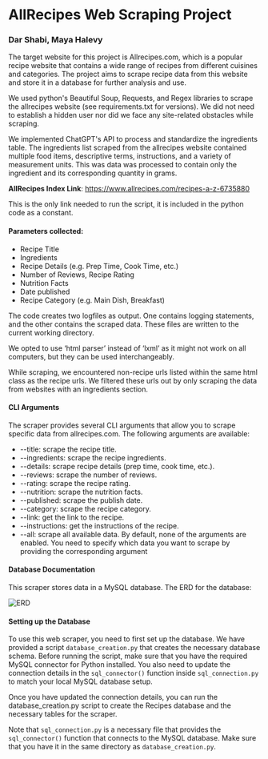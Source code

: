 
# AllRecipes Web Scraping Project
### Dar Shabi, Maya Halevy


The target website for this project is Allrecipes.com, which is a popular recipe website that contains a wide range of recipes from different cuisines and categories. The project aims to scrape recipe data from this website and store it in a database for further analysis and use.

We used python's Beautiful Soup, Requests, and Regex libraries to scrape the allrecipes website (see requirements.txt for versions). We did not need to establish a hidden user nor did we face any site-related obstacles while scraping.

We implemented ChatGPT's API to process and standardize the ingredients table. The ingredients list scraped from the allrecipes website contained multiple food items, descriptive terms, instructions, and a variety of measurement units. This was data was processed to contain only the ingredient and its corresponding quantity in grams. 

**AllRecipes Index Link**: https://www.allrecipes.com/recipes-a-z-6735880

This is the only link needed to run the script, it is included in the python code as a constant. 

#### Parameters collected: 
- Recipe Title
- Ingredients
- Recipe Details (e.g. Prep Time, Cook Time, etc.)
- Number of Reviews, Recipe Rating
- Nutrition Facts
- Date published
- Recipe Category (e.g. Main Dish, Breakfast)

The code creates two logfiles as output. One contains logging statements, and the other contains the scraped data. These files are written to the current working directory. 

We opted to use ‘html parser’ instead of ‘lxml’ as it might not work on all computers, but they can be used interchangeably.

While scraping, we encountered non-recipe urls listed within the same html class as the recipe urls. We filtered these urls out by only scraping the data from websites with an ingredients section. 

#### CLI Arguments

The scraper provides several CLI arguments that allow you to scrape specific data from allrecipes.com. The following arguments are available:

* --title: scrape the recipe title.
* --ingredients: scrape the recipe ingredients.
* --details: scrape recipe details (prep time, cook time, etc.).
* --reviews: scrape the number of reviews.
* --rating: scrape the recipe rating.
* --nutrition: scrape the nutrition facts.
* --published: scrape the publish date.
* --category: scrape the recipe category.
* --link: get the link to the recipe.
* --instructions: get the instructions of the recipe.
* --all: scrape all available data.
By default, none of the arguments are enabled. You need to specify which data you want to scrape by providing the corresponding argument

#### Database Documentation
This scraper stores data in a MySQL database. The ERD for the database:

![ERD](https://user-images.githubusercontent.com/127299167/229867995-72a70735-bb5b-4893-8a0b-0f193306bf1e.png)


#### Setting up the Database
To use this web scraper, you need to first set up the database. We have provided a script `database_creation.py` that creates the necessary database schema. Before running the script, make sure that you have the required MySQL connector for Python installed. You also need to update the connection details in the `sql_connector()` function inside `sql_connection.py` to match your local MySQL database setup.

Once you have updated the connection details, you can run the database_creation.py script to create the Recipes database and the necessary tables for the scraper.

Note that `sql_connection.py` is a necessary file that provides the `sql_connector()` function that connects to the MySQL database. Make sure that you have it in the same directory as `database_creation.py`.
